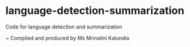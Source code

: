 # language-detection-summarization
Code for language detection and summarization

~ Compiled and produced by Ms Mrinalini Kalundia
